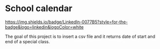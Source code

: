 # School calendar
https://img.shields.io/badge/LinkedIn-0077B5?style=for-the-badge&logo=linkedin&logoColor=white

The goal of this project is to insert a csv file and it returns date of start and end of a special class.
